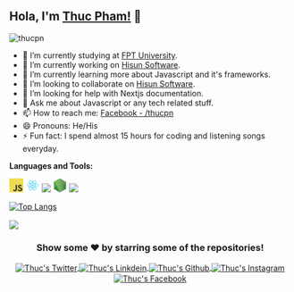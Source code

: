 ## Hola, I'm [Thuc Pham!](https://hisunsoftware.com) 👋

<p align="left"> <img src="https://komarev.com/ghpvc/?username=thucpn&label=Views&color=blue&style=plastic" alt="thucpn" /> </p>

- 🏫 I’m currently studying at [FPT University](http://www.fpt.edu.vn/).
- 🔭 I’m currently working on [Hisun Software](https://frontier.xyz/).
- 🌱 I’m currently learning more about Javascript and it's frameworks.
- 👯 I’m looking to collaborate on [Hisun Software](https://hisunsoftware.com).
- 🤔 I’m looking for help with Nextjs documentation.
- 💬 Ask me about Javascript or any tech related stuff.
- 📫 How to reach me: [Facebook - /thucpn](https://www.facebook.com/thucpn)
- 😄 Pronouns: He/His
- ⚡ Fun fact: I spend almost 15 hours for coding and listening songs everyday.

**Languages and Tools:**

<code><img height="25" src="https://raw.githubusercontent.com/github/explore/80688e429a7d4ef2fca1e82350fe8e3517d3494d/topics/javascript/javascript.png"></code>
<code><img height="25" src="https://raw.githubusercontent.com/github/explore/80688e429a7d4ef2fca1e82350fe8e3517d3494d/topics/react/react.png"></code>
<code><img height="25" src="https://cdn.worldvectorlogo.com/logos/next-js.svg"></code>
<code><img height="25" src="https://raw.githubusercontent.com/github/explore/80688e429a7d4ef2fca1e82350fe8e3517d3494d/topics/nodejs/nodejs.png"></code>
<code><img height="25" src="https://spng.subpng.com/20180402/cjw/kisspng-mongodb-inc-computer-software-business-software-d-bay-leaves-5ac2915d780ea2.2723311115227006374918.jpg"></code>

[![Top Langs](https://github-readme-stats.vercel.app/api/top-langs/?username=thucpn)](https://github.com/thucpn)

<a href="https://github.com/thucpn">
  <img align="center" src="https://github-readme-stats.vercel.app/api?username=thucpn&show_icons=true&theme=light&line_height=27" />
</a>

<div align="center">

### Show some ❤️ by starring some of the repositories!

<a href="https://twitter.com/thucngocpham">
  <img align="center" alt="Thuc's Twitter" width="22px" src="https://cdn.jsdelivr.net/npm/simple-icons@v3/icons/twitter.svg" />
</a>
<a href="https://www.linkedin.com/in/thucpn">
  <img align="center" alt="Thuc's Linkdein" width="22px" src="https://cdn.jsdelivr.net/npm/simple-icons@v3/icons/linkedin.svg" />
</a>
<a href="https://github.com/thucpn">
  <img align="center" alt="Thuc's Github" width="22px" src="https://cdn.jsdelivr.net/npm/simple-icons@v3/icons/github.svg" />
</a>
<a href="https://www.instagram.com/thucpn.inst">
  <img align="center" alt="Thuc's Instagram" width="22px" src="https://cdn.jsdelivr.net/npm/simple-icons@v3/icons/instagram.svg" />
</a>
<a href="https://www.facebook.com/thucpn">
  <img align="center" alt="Thuc's Facebook" width="22px" src="https://cdn.jsdelivr.net/npm/simple-icons@v3/icons/facebook.svg" />
</a>

</div>
